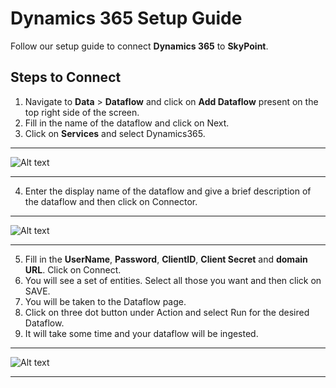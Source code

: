 # Dynamics 365 Setup Guide
Follow our setup guide to connect **Dynamics 365** to  **SkyPoint**.
## Steps to Connect

1. Navigate to **Data** > **Dataflow** and click on **Add Dataflow** present on the top right side of the screen.
2. Fill in the name of the dataflow and click on Next.
3. Click on **Services** and select Dynamics365.

---

![Alt text](https://github.com/skypointcloud/platform/blob/develop/docs/doc_snippets/dynamics365.PNG?raw=true)

---

4. Enter the display name of the dataflow and give a brief description of the dataflow and then click on Connector.

---

![Alt text](https://github.com/skypointcloud/platform/blob/master/docs/doc_snippets/connectdynamics.PNG?raw=true)

---

5. Fill in the **UserName**, **Password**, **ClientID**, **Client Secret** and **domain URL**. Click on Connect.
6. You will see a set of entities. Select all those you want and then click on SAVE.
7. You will be taken to the Dataflow page.
8. Click on three dot button under Action and select Run for the desired Dataflow.
9. It will take some time and your dataflow will be ingested.

---

![Alt text](https://github.com/skypointcloud/platform/blob/master/docs/doc_snippets/connecteddynamics.jpg?raw=true)

---
